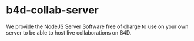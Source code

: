 # b4d-collab-server
We provide the NodeJS Server Software free of charge to use on your own server to be able to host live collaborations on B4D.
